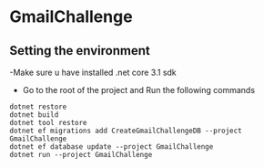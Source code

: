 # GmailChallenge

## Setting the environment
-Make sure u have installed .net core 3.1 sdk

- Go to the root of the project and Run the following commands
```
dotnet restore
dotnet build
dotnet tool restore
dotnet ef migrations add CreateGmailChallengeDB --project GmailChallenge
dotnet ef database update --project GmailChallenge
dotnet run --project GmailChallenge
```
